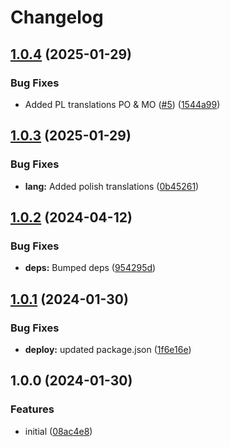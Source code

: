 # Changelog

## [1.0.4](https://github.com/postalsys/joi-messages/compare/v1.0.3...v1.0.4) (2025-01-29)


### Bug Fixes

* Added PL translations PO & MO ([#5](https://github.com/postalsys/joi-messages/issues/5)) ([1544a99](https://github.com/postalsys/joi-messages/commit/1544a99a8dfafdba42d86997728e1a25c80d5443))

## [1.0.3](https://github.com/postalsys/joi-messages/compare/v1.0.2...v1.0.3) (2025-01-29)


### Bug Fixes

* **lang:** Added polish translations ([0b45261](https://github.com/postalsys/joi-messages/commit/0b4526114e109fad34afb959c29075f456f54482))

## [1.0.2](https://github.com/postalsys/joi-messages/compare/v1.0.1...v1.0.2) (2024-04-12)


### Bug Fixes

* **deps:** Bumped deps ([954295d](https://github.com/postalsys/joi-messages/commit/954295d4ec76e53817dce8482ec40037b2e815d9))

## [1.0.1](https://github.com/postalsys/joi-messages/compare/v1.0.0...v1.0.1) (2024-01-30)


### Bug Fixes

* **deploy:** updated package.json ([1f6e16e](https://github.com/postalsys/joi-messages/commit/1f6e16e996ed247a347e5ffc6c5dd5c45816a2cc))

## 1.0.0 (2024-01-30)


### Features

* initial ([08ac4e8](https://github.com/postalsys/joi-messages/commit/08ac4e848d2c4a2495515b3807041333583d9f36))
